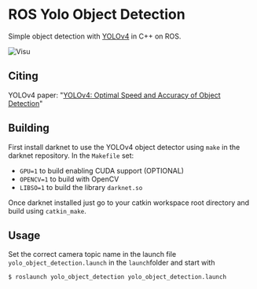 # ROS Yolo Object Detection #

Simple object detection with [YOLOv4](https://github.com/AlexeyAB/darknet) in C++ on ROS.

![Visu](visu/visu.png)

## Citing ##

YOLOv4 paper: "[YOLOv4: Optimal Speed and Accuracy of Object Detection](https://arxiv.org/abs/2004.10934)"

## Building ##

First install darknet to use the YOLOv4 object detector using `make` in the darknet repository.
In the `Makefile` set:

- `GPU=1` to build enabling CUDA support (OPTIONAL)
- `OPENCV=1` to build with OpenCV
- `LIBSO=1` to build the library `darknet.so`

Once darknet installed just go to your catkin workspace root directory and build using `catkin_make`.

## Usage ##

Set the correct camera topic name in the launch file `yolo_object_detection.launch` in the `launch`folder and start with

```
$ roslaunch yolo_object_detection yolo_object_detection.launch
```

